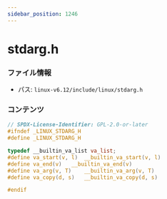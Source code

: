 ```yaml
---
sidebar_position: 1246
---
```

# stdarg.h

### ファイル情報

- パス: `linux-v6.12/include/linux/stdarg.h`

### コンテンツ

```h
// SPDX-License-Identifier: GPL-2.0-or-later
#ifndef _LINUX_STDARG_H
#define _LINUX_STDARG_H

typedef __builtin_va_list va_list;
#define va_start(v, l)	__builtin_va_start(v, l)
#define va_end(v)	__builtin_va_end(v)
#define va_arg(v, T)	__builtin_va_arg(v, T)
#define va_copy(d, s)	__builtin_va_copy(d, s)

#endif

```
